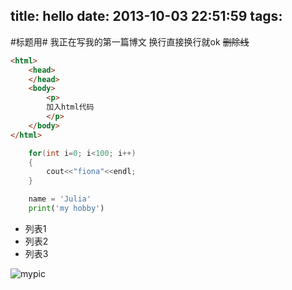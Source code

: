title: hello
date: 2013-10-03 22:51:59
tags:
---
#标题用#
我正在写我的第一篇博文
换行直接换行就ok
~~删除线~~

```html
<html>
	<head>
	</head>
	<body>
		<p>
		加入html代码
		</p>
	</body>
</html>
```

```C
	for(int i=0; i<100; i++)
	{
		cout<<"fiona"<<endl;
	}
```

```python
	name = 'Julia'
	print('my hobby')
```

* 列表1
* 列表2
* 列表3

![mypic](/img/1.jpg)
